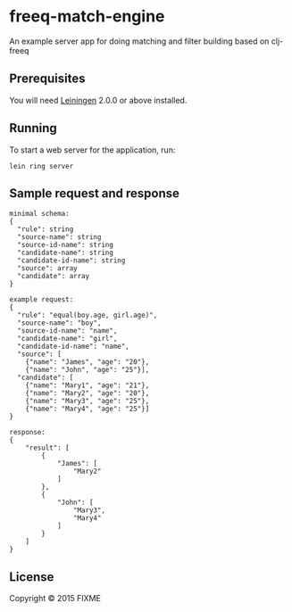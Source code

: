 # freeq-match-engine

An example server app for doing matching and filter building based on clj-freeq

## Prerequisites

You will need [Leiningen][] 2.0.0 or above installed.

[leiningen]: https://github.com/technomancy/leiningen

## Running

To start a web server for the application, run:

    lein ring server

## Sample request and response

    minimal schema:
    {
      "rule": string
      "source-name": string
      "source-id-name": string
      "candidate-name": string
      "candidate-id-name": string
      "source": array
      "candidate": array
    }

    example request:
    {
      "rule": "equal(boy.age, girl.age)",
      "source-name": "boy",
      "source-id-name": "name",
      "candidate-name": "girl",
      "candidate-id-name": "name",
      "source": [
        {"name": "James", "age": "20"},
        {"name": "John", "age": "25"}],
      "candidate": [
        {"name": "Mary1", "age": "21"},
        {"name": "Mary2", "age": "20"},
        {"name": "Mary3", "age": "25"},
        {"name": "Mary4", "age": "25"}]
    }

    response:
    {
        "result": [
            {
                "James": [
                    "Mary2"
                ]
            },
            {
                "John": [
                    "Mary3",
                    "Mary4"
                ]
            }
        ]
    }

## License

Copyright © 2015 FIXME
